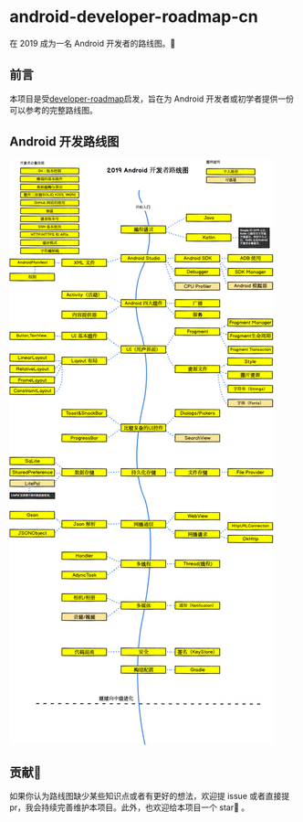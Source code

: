# android-developer-roadmap-cn
在 2019 成为一名 Android 开发者的路线图。🚀

## 前言

本项目是受[developer-roadmap](https://github.com/kamranahmedse/developer-roadmap)启发，旨在为 Android 开发者或初学者提供一份可以参考的完整路线图。

## Android 开发路线图

![](roadmap.png)

## 贡献👏

如果你认为路线图缺少某些知识点或者有更好的想法，欢迎提 issue 或者直接提 pr，我会持续完善维护本项目。此外，也欢迎给本项目一个 star🌟 。